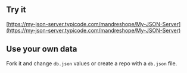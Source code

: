 ## Try it

[https://my-json-server.typicode.com/mandreshope/My-JSON-Server](https://my-json-server.typicode.com/mandreshope/My-JSON-Server)

## Use your own data

Fork it and change `db.json` values or create a repo with a `db.json` file.
